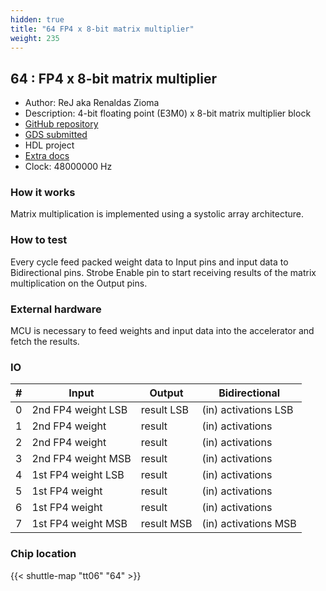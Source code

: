 ```yaml
---
hidden: true
title: "64 FP4 x 8-bit matrix multiplier"
weight: 235
---
```


## 64 : FP4 x 8-bit matrix multiplier

* Author: ReJ aka Renaldas Zioma
* Description: 4-bit floating point (E3M0) x 8-bit matrix multiplier block
* [GitHub repository](https://github.com/rejunity/tiny-asic-4bit-matrix-mul)
* [GDS submitted](https://github.com/rejunity/tiny-asic-4bit-matrix-mul/actions/runs/8756604313)
* HDL project
* [Extra docs](None)
* Clock: 48000000 Hz

<!---

This file is used to generate your project datasheet. Please fill in the information below and delete any unused
sections.

You can also include images in this folder and reference them in the markdown. Each image must be less than
512 kb in size, and the combined size of all images must be less than 1 MB.
-->


### How it works

Matrix multiplication is implemented using a systolic array architecture.

### How to test

Every cycle feed packed weight data to Input pins and input data to Bidirectional pins.
Strobe Enable pin to start receiving results of the matrix multiplication on the Output pins.

### External hardware

MCU is necessary to feed weights and input data into the accelerator and fetch the results.


### IO

| # | Input          | Output         | Bidirectional   |
| - | -------------- | -------------- | --------------- |
| 0 | 2nd FP4 weight LSB | result LSB | (in) activations LSB |
| 1 | 2nd FP4 weight | result  | (in) activations |
| 2 | 2nd FP4 weight | result  | (in) activations |
| 3 | 2nd FP4 weight MSB | result  | (in) activations |
| 4 | 1st FP4 weight LSB | result  | (in) activations |
| 5 | 1st FP4 weight | result  | (in) activations |
| 6 | 1st FP4 weight | result  | (in) activations |
| 7 | 1st FP4 weight MSB | result MSB | (in) activations MSB |

### Chip location

{{< shuttle-map "tt06" "64" >}}
